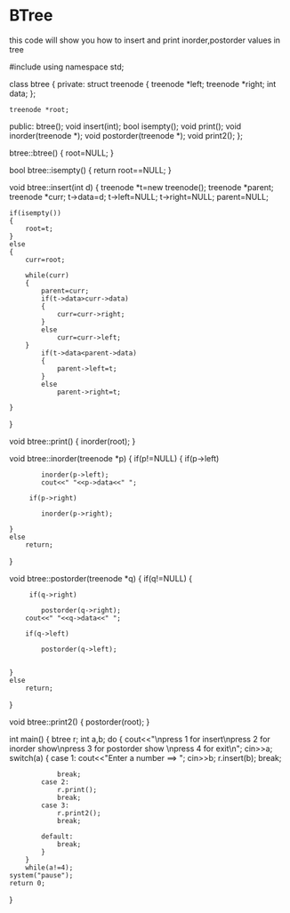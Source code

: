 BTree
=====

this code will show you how to insert and print inorder,postorder values in tree  

#include<iostream>
using namespace std;

class btree
{
private:
  struct treenode
	{
		treenode *left;
		treenode *right;
		int data;
	};

	treenode *root;

public:
	btree();
	void insert(int);
	bool isempty();
	void print();
	void inorder(treenode *);
	void postorder(treenode *);
	void print2();
};

btree::btree()
{
	root=NULL;
}

bool btree::isempty()
{
	return root==NULL;
}

void btree::insert(int d)
{
	treenode *t=new treenode();
	treenode *parent;
	treenode *curr;
	t->data=d;
	t->left=NULL;
	t->right=NULL;
	parent=NULL;

	if(isempty())
	{
		root=t;
	}
	else
	{
		curr=root;

		while(curr)
		{
			parent=curr;
			if(t->data>curr->data)
			{
				curr=curr->right;
			}
			else
				curr=curr->left;
		}
			if(t->data<parent->data)
			{
				parent->left=t;
			}
			else
				parent->right=t;
		
	}
}

void btree::print()
{
	inorder(root);
}

void btree::inorder(treenode *p)
{
	if(p!=NULL)
	{
		if(p->left)
		
			inorder(p->left);
			cout<<" "<<p->data<<" ";
		
		 if(p->right)
		
			inorder(p->right);
		
	}
	else
		return;
}

void btree::postorder(treenode *q)
{
	if(q!=NULL)
	{
		
		 if(q->right)
		
			postorder(q->right);
		cout<<" "<<q->data<<" ";

		if(q->left)
		
			postorder(q->left);
	
		
	}
	else
		return;
}

void btree::print2()
{
	postorder(root);
}

int main()
{
	btree r;
	int a,b;
	do
		{
			cout<<"\npress 1 for insert\npress 2 for inorder show\npress 3 for postorder show \npress 4 for exit\n";
			cin>>a;
			switch(a)
			{
			case 1:
				cout<<"Enter a number ==> ";
				cin>>b;
				r.insert(b);
				break;
		
				break;
			case 2:
				r.print();
				break;
			case 3:
				r.print2();
				break;
			
			default:
				break;
			}
		}
		while(a!=4);
	system("pause");
	return 0;
}



